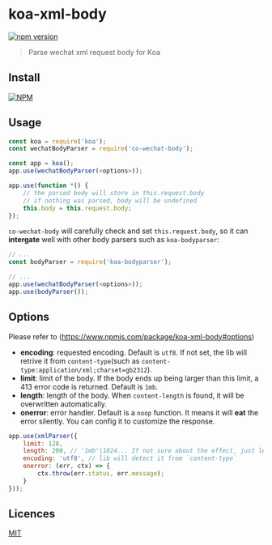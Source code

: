 # koa-xml-body

[![npm version](https://badge.fury.io/js/co-wechat-body.svg)](https://badge.fury.io/js/co-wechat-body)

> Parse wechat xml request body for Koa

## Install

[![NPM](https://nodei.co/npm/co-wechat-body.png?downloads=true&downloadRank=true&stars=true)](https://nodei.co/npm/co-wechat-body/)

## Usage

```js
const koa = require('koa');
const wechatBodyParser = require('co-wechat-body');

const app = koa();
app.use(wechatBodyParser(<options>));

app.use(function *() {
    // the parsed body will store in this.request.body
    // if nothing was parsed, body will be undefined
    this.body = this.request.body;
});
```

`co-wechat-body` will carefully check and set `this.request.body`, so it can **intergate** well with other body parsers such as `koa-bodyparser`:

```js
// ...
const bodyParser = require('koa-bodyparser');

// ...
app.use(wechatBodyParser(<options>));
app.use(bodyParser());
```


## Options

Please refer to (https://www.npmjs.com/package/koa-xml-body#options)

- **encoding**: requested encoding. Default is `utf8`. If not set, the lib will retrive it from `content-type`(such as `content-type:application/xml;charset=gb2312`).
- **limit**: limit of the body. If the body ends up being larger than this limit, a 413 error code is returned. Default is `1mb`.
- **length**: length of the body. When `content-length` is found, it will be overwritten automatically.
- **onerror**: error handler. Default is a `noop` function. It means it will **eat** the error silently. You can config it to customize the response.

```js
app.use(xmlParser({
    limit: 128,
    length: 200, // '1mb'|1024... If not sure about the effect, just leave it unspecified
    encoding: 'utf8', // lib will detect it from `content-type`
    onerror: (err, ctx) => {
        ctx.throw(err.status, err.message);
    }
}));
```


## Licences

[MIT](LICENSE)